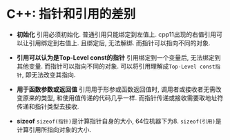 # C++: 指针和引用的差别

- **初始化**
    引用必须初始化. 普通引用只能绑定到左值上. cpp11出现的右值引用可以让引用绑定到右值上. 且绑定后, 无法解绑. 而指针可以指向不同的对象.

- **引用可以认为是Top-Level const的指针**
    引用绑定到一个变量后, 无法绑定到其他变量. 而指针可以指向不同的对象. 可以将引用理解成`Top-Level const指针`, 即无法改变其指向.

- **用于函数参数或返回值**
    引用用于形参或函数返回值时, 调用者或接收者无需改变原来的类型, 和使用值传递的代码几乎一样. 而指针传递或接收需要取地址符传递和指针类型去接收.

- **sizeof**
    `sizeof(指针)`是计算指针自身的大小, 64位机器下为8. `sizeof(引用)`是计算引用所指向对象的大小.